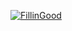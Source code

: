 [![FillinGood](https://www.codewars.com/users/FillinGood/badges/large)](https://www.codewars.com/users/FillinGood)
